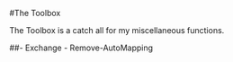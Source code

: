 #The Toolbox

The Toolbox is a catch all for my miscellaneous functions.

##- Exchange
	- Remove-AutoMapping

